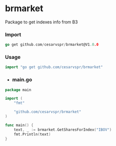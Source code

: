 # brmarket
Package to get indexes info from B3

### Import

```go
go get github.com/cesarvspr/brmarket@V1.0.0
```

### Usage

```go
import "go get github.com/cesarvspr/brmarket"
```

- ### main.go
```go
package main

import (
	"fmt"

	"github.com/cesarvspr/brmarket"
)

func main() {
	text, _ := brmarket.GetSharesForIndex("IBOV")
	fmt.Println(text)
}

```
